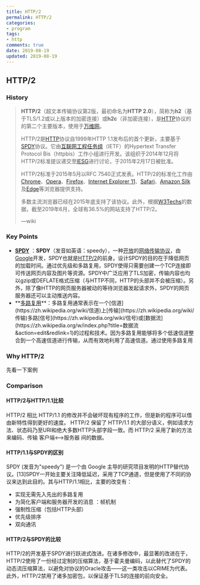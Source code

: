 ```yaml
---
title: HTTP/2
permalink: HTTP/2
categories:
- program
tags: 
- http
comments: true
date: 2019-08-19
updated: 2019-08-19
---
```

## HTTP/2

### History

> **HTTP/2**（超文本传输协议第2版，最初命名为**HTTP 2.0**），简称为**h2**（基于TLS/1.2或以上版本的加密连接）或**h2c**（非加密连接），是[HTTP](https://zh.wikipedia.org/wiki/HTTP)协议的的第二个主要版本，使用于[万维网](https://zh.wikipedia.org/wiki/全球資訊網)。
>
> HTTP/2是[HTTP](https://zh.wikipedia.org/wiki/HTTP)协议自1999年HTTP 1.1发布后的首个更新，主要基于[SPDY](https://zh.wikipedia.org/wiki/SPDY)协议。它由[互联网工程任务组](https://zh.wikipedia.org/wiki/互联网工程任务组)（IETF）的Hypertext Transfer Protocol Bis（httpbis）工作小组进行开发。该组织于2014年12月将HTTP/2标准提议递交至[IESG](https://zh.wikipedia.org/w/index.php?title=IESG&action=edit&redlink=1)进行讨论，于2015年2月17日被批准。
>
> HTTP/2标准于2015年5月以RFC 7540正式发表。HTTP/2的标准化工作由[Chrome](https://zh.wikipedia.org/wiki/Google_Chrome)、[Opera](https://zh.wikipedia.org/wiki/Opera瀏覽器)、[Firefox](https://zh.wikipedia.org/wiki/Firefox)、[Internet Explorer 11](https://zh.wikipedia.org/wiki/Internet_Explorer_11)、[Safari](https://zh.wikipedia.org/wiki/Safari)、[Amazon Silk](https://zh.wikipedia.org/w/index.php?title=Amazon_Silk&action=edit&redlink=1)及[Edge](https://zh.wikipedia.org/wiki/Microsoft_Edge)等浏览器提供支持。
>
> 多数主流浏览器已经在2015年底支持了该协议。此外，根据[W3Techs](https://zh.wikipedia.org/w/index.php?title=W3Techs&action=edit&redlink=1)的数据，截至2019年6月，全球有36.5%的网站支持了HTTP/2。
>
> —wiki

### Key Points

- **[SPDY](https://zh.wikipedia.org/wiki/HTTP/2)** ：**SPDY**（发音如英语：speedy），一种[开放](https://zh.wikipedia.org/wiki/開放原始碼)的[网络传输协议](https://zh.wikipedia.org/wiki/網路傳輸協定)，由[Google](https://zh.wikipedia.org/wiki/Google)开发，SPDY也就是[HTTP/2](https://zh.wikipedia.org/wiki/HTTP/2)的前身。设计SPDY的目的在于降低网页的加载时间。通过优先级和多路复用，SPDY使得只需要创建一个TCP连接即可传送网页内容及图片等资源。SPDY中广泛应用了TLS加密，传输内容也均以gzip或DEFLATE格式压缩（与HTTP不同，HTTP的头部并不会被压缩）。另外，除了像HTTP的网页服务器被动的等待浏览器发起请求外，SPDY的网页服务器还可以主动推送内容。
- **[多路复用]([https://zh.wikipedia.org/wiki/%E5%A4%9A%E8%B7%AF%E5%A4%8D%E7%94%A8](https://zh.wikipedia.org/wiki/多路复用))**：多路复用通常表示在一个[信道](https://zh.wikipedia.org/wiki/信道)上[传输](https://zh.wikipedia.org/wiki/传输)多路[信号](https://zh.wikipedia.org/wiki/信号)或[数据流](https://zh.wikipedia.org/w/index.php?title=数据流&action=edit&redlink=1)的过程和技术。因为多路复用能够将多个低速信道整合到一个高速信道进行传输，从而有效地利用了高速信道。通过使用多路复用

### Why HTTP/2

先看一下案例



### Comparison

#### HTTP/2与HTTP/1.1比较
HTTP/2 相比 HTTP/1.1 的修改并不会破坏现有程序的工作，但是新的程序可以借由新特性得到更好的速度。
HTTP/2 保留了 HTTP/1.1 的大部分语义，例如请求方法、状态码乃至URI和绝大多数HTTP头部字段一致。而 HTTP/2 采用了新的方法来编码、传输 客户端<——>服务器 间的数据。

#### HTTP/1.1与SPDY的区别

SPDY (发音为"speedy") 是一个由 Google 主导的研究项目发明的HTTP替代协议。[13]SPDY一开始主要关注降低延迟，采用了TCP通道，但是使用了不同的协议来达到此目的。其与HTTP/1.1相比，主要的改变有：
- 实现无需先入先出的多路复用
- 为简化客户端和服务器开发的消息 ：帧机制
- 强制性压缩（包括HTTP头部）
- 优先级排序
- 双向通讯

#### HTTP/2与SPDY的比较
HTTP/2的开发基于SPDY进行跃进式改进。在诸多修改中，最显著的改进在于，HTTP/2使用了一份经过定制的压缩算法，基于霍夫曼编码，以此替代了SPDY的动态流压缩算法，以避免对协议的Oracle攻击——这一类攻击以CRIME为代表。此外，HTTP/2禁用了诸多加密包，以保证基于TLS的连接的前向安全。